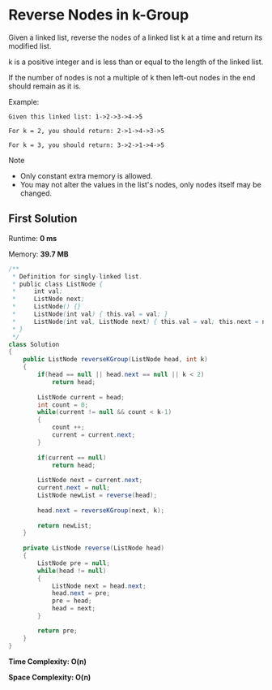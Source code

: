 # Reverse Nodes in k-Group

Given a linked list, reverse the nodes of a linked list k at a time and return its modified list.

k is a positive integer and is less than or equal to the length of the linked list. 

If the number of nodes is not a multiple of k then left-out nodes in the end should remain as it is.

Example:

```
Given this linked list: 1->2->3->4->5

For k = 2, you should return: 2->1->4->3->5

For k = 3, you should return: 3->2->1->4->5
```

Note

* Only constant extra memory is allowed.
* You may not alter the values in the list's nodes, only nodes itself may be changed.


## First Solution

Runtime: **0 ms**

Memory: **39.7 MB**

```java
/**
 * Definition for singly-linked list.
 * public class ListNode {
 *     int val;
 *     ListNode next;
 *     ListNode() {}
 *     ListNode(int val) { this.val = val; }
 *     ListNode(int val, ListNode next) { this.val = val; this.next = next; }
 * }
 */
class Solution 
{
    public ListNode reverseKGroup(ListNode head, int k) 
    {
        if(head == null || head.next == null || k < 2)
            return head;
        
        ListNode current = head;
        int count = 0;
        while(current != null && count < k-1)
        {
            count ++;
            current = current.next;
        }
        
        if(current == null)
            return head;
        
        ListNode next = current.next;
        current.next = null;
        ListNode newList = reverse(head);
        
        head.next = reverseKGroup(next, k);
        
        return newList;
    }
    
    private ListNode reverse(ListNode head)
    {
        ListNode pre = null;
        while(head != null)
        {
            ListNode next = head.next;
            head.next = pre;
            pre = head;
            head = next;
        }

        return pre;
    }
}
```

**Time Complexity: O(n)** 

**Space Complexity: O(n)**
